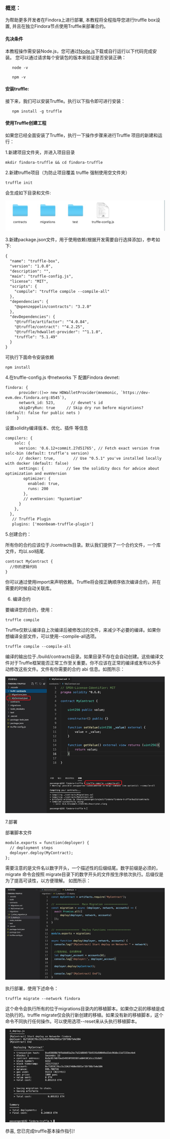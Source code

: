 ### 概览：
   为帮助更多开发者在Findora上进行部署, 本教程将全程指导您进行truffle box设置, 并且在独立Findora节点使用Truffle来部署合约。
   
#### 先决条件
   本教程操作需安装Node.js，您可通过[Node.js](https://nodejs.org/)下载或自行运行以下代码完成安装。
   您可以通过请求每个安装包的版本来验证是否安装正确：
```
   node -v
```
```
   npm -v
```
#### 安装truffle:
   接下来，我们可以安装Truffle。执行以下指令即可进行安装：
```
   npm install -g truffle
```

#### 使用Truffle创建工程
   如果您已经全面安装了Truffle，执行一下操作步骤来进行Truffle 项目的新建和运行：<br/>
   
1.新建项目文件夹，并进入项目目录
```
mkdir findora-truffle && cd findora-truffle
```
2.新建truffle项目（为防止项目覆盖 truffle 强制使用空文件夹）
```
truffle init
```
会生成如下目录和文件:

![truffle-init](/static/img/evm/truffle-init.jpg)

3.新建package.json文件，用于使用依赖(根据开发需要自行选择添加)，参考如下:
```
{
  "name": "truffle-box",
  "version": "1.0.0",
  "description": "",
  "main": "truffle-config.js",
  "license": "MIT",
  "scripts": {
    "compile": "truffle compile --compile-all"
  },
  "dependencies": {
    "@openzeppelin/contracts": "3.2.0"
  },
  "devDependencies": {
    "@truffle/artifactor": "^4.0.84",
    "@truffle/contract": "^4.2.25",
    "@truffle/hdwallet-provider": "^1.1.0",
    "truffle": "5.1.49"
  }
}

```
可执行下面命令安装依赖
```
npm install
```
     
4.在truffle-config.js 中networks 下 配置Findora devnet:
```
findora: {
      provider:()=> new HDWalletProvider(mnemonic, `https://dev-evm.dev.findora.org:8545`),
      network_id: 523,       // devnet's id
      skipDryRun: true     // Skip dry run before migrations? (default: false for public nets )
     }
```
设置solidity编译版本、优化、插件 等信息
```
compilers: {
    solc: {
      version: '0.6.12+commit.27d51765', // Fetch exact version from solc-bin (default: truffle's version)
      // docker: true,        // Use "0.5.1" you've installed locally with docker (default: false)
      settings: {          // See the solidity docs for advice about optimization and evmVersion
        optimizer: {
          enabled: true,
          runs: 200
        },
        // evmVersion: "byzantium"
      }
    },
  },
   // Truffle Plugin
   plugins: ['moonbeam-truffle-plugin']
```
5.创建合约：

所有你的合约应该位于./contracts目录。默认我们提供了一个合约文件，一个库文件，均以.sol结尾.

```
contract MyContract {
  //你的逻辑代码
}
```
你可以通过使用import来声明依赖。Truffle将会按正确顺序依次编译合约，并在需要的时候自动关联库。

6. 编译合约

要编译您的合约，使用：
```
truffle compile
```
Truffle仅默认编译自上次编译后被修改过的文件，来减少不必要的编译。如果你想编译全部文件，可以使用--compile-all选项。
```
truffle compile --compile-all
```
编译的输出位于./build/contracts目录。如果目录不存在会自动创建。这些编译文件对于Truffle框架能否正常工作至关重要。你不应该在正常的编译或发布以外手动修改这些文件。文件有你需要的合约 abi 信息。如图所示：

![truffle-compile](/static/img/evm/truffle-compile.jpg)

7.部署

部署脚本文件

```
module.exports = function(deployer) {
  // deployment steps
  deployer.deploy(MyContract);
};
```
需要注意的是文件名以数字开头，一个描述性的后缀结尾。数字前缀是必须的，migrate 命令会按照 migrate目录下的数字开头的文件按生序依次执行。后缀仅是为了提高可读性，以方便理解。 如图所示：

![truffle-script](/static/img/evm/truffle-script.jpg)


执行部署，使用下述命令：
```
truffle migrate --network findora
```
这个命令会执行所有的位于migrations目录内的移植脚本。如果你之前的移植是成功执行的。truffle migrate仅会执行新创建的移植。如果没有新的移植脚本，这个命令不同执行任何操作。可以使用选项--reset来从头执行移植脚本。


![truffle-deploy](/static/img/evm/truffle-deploy.jpg)

恭喜, 您已完成truffle基本操作指引!
